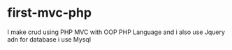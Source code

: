 # first-mvc-php
I make crud using PHP MVC with OOP PHP Language and i also use Jquery adn for database i use Mysql

